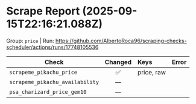 # Scrape Report (2025-09-15T22:16:21.088Z)

Group: `price`  |  Run: https://github.com/AlbertoRoca96/scraping-checks-scheduler/actions/runs/17748105536

| Check | Changed | Keys | Error |
|---|:---:|:--|:--|
| `scrapeme_pikachu_price` | ✅ | price, raw |  |
| `scrapeme_pikachu_availability` | — |  |  |
| `psa_charizard_price_gem10` | — |  |  |
